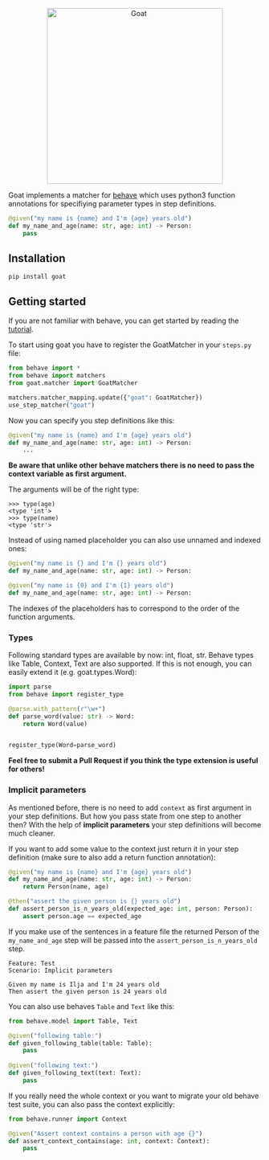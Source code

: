 <p align="center"><img src="https://cloud.githubusercontent.com/assets/831374/7931713/d42b7f4a-090a-11e5-8b74-c96391a9503b.png" width="350" alt="Goat"></p>

Goat implements a matcher for [behave](https://github.com/behave/behave) which uses python3 function annotations for specifiying parameter types in step definitions.

```python
@given("my name is {name} and I'm {age} years old")
def my_name_and_age(name: str, age: int) -> Person:
    pass
```

## Installation
```
pip install goat
```

## Getting started
If you are not familiar with behave, you can get started by reading the [tutorial](http://pythonhosted.org/behave/tutorial.html).


To start using goat you have to register the GoatMatcher in your `steps.py` file:
```python
from behave import *
from behave import matchers
from goat.matcher import GoatMatcher

matchers.matcher_mapping.update({"goat": GoatMatcher})
use_step_matcher("goat")
```

Now you can specify you step definitions like this:
```python
@given("my name is {name} and I'm {age} years old")
def my_name_and_age(name: str, age: int) -> Person:
    ...
```
**Be aware that unlike other behave matchers there is no need to pass the context variable as first argument.**

The arguments will be of the right type:
```
>>> type(age)
<type 'int'>
>>> type(name)
<type 'str'>
```

Instead of using named placeholder you can also use unnamed and indexed ones:
```python
@given("my name is {} and I'm {} years old")
def my_name_and_age(name: str, age: int) -> Person:
```
```python
@given("my name is {0} and I'm {1} years old")
def my_name_and_age(name: str, age: int) -> Person:
```
The indexes of the placeholders has to correspond to the order of the function arguments.

### Types
Following standard types are available by now: int, float, str. Behave types like Table, Context, Text are also supported.
If this is not enough, you can easily extend it (e.g. goat.types.Word):
```python
import parse
from behave import register_type

@parse.with_pattern(r"\w+")
def parse_word(value: str) -> Word:
    return Word(value)


register_type(Word=parse_word)
```

**Feel free to submit a Pull Request if you think the type extension is useful for others!**

### Implicit parameters
As mentioned before, there is no need to add `context` as first argument in your step definitions. But how you pass state from one step to another then? With the help of **implicit parameters** your step definitions will become much cleaner.

If you want to add some value to the context just return it in your step definition (make sure to also add a return function annotation):
```python
@given("my name is {name} and I'm {age} years old")
def my_name_and_age(name: str, age: int) -> Person:
    return Person(name, age)

@then("assert the given person is {} years old")
def assert_person_is_n_years_old(expected_age: int, person: Person):
    assert person.age == expected_age
```

If you make use of the sentences in a feature file the returned Person of the `my_name_and_age` step will be passed into the `assert_person_is_n_years_old` step.
```gherkin
Feature: Test
Scenario: Implicit parameters

Given my name is Ilja and I'm 24 years old
Then assert the given person is 24 years old
```

You can also use behaves `Table` and `Text` like this:
```python
from behave.model import Table, Text

@given("following table:")
def given_following_table(table: Table):
    pass
    
@given("following text:")
def given_following_text(text: Text):
    pass
```

If you really need the whole context or you want to migrate your old behave test suite, you can also pass the context explicitly:
```python
from behave.runner import Context

@given("Assert context contains a person with age {}")
def assert_context_contains(age: int, context: Context):
    pass
```
